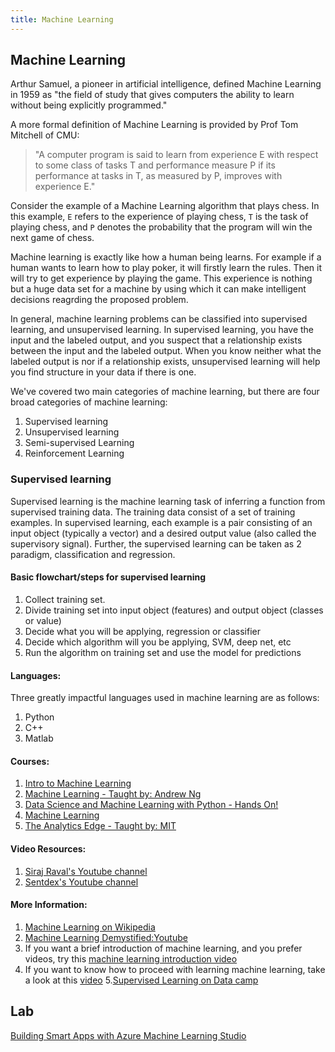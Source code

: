 ```yaml
---
title: Machine Learning
---
```

## Machine Learning

Arthur Samuel, a pioneer in artificial intelligence, defined Machine Learning in 1959 as "the field of study that gives computers the ability to learn without being explicitly programmed."

A more formal definition of Machine Learning is provided by Prof Tom Mitchell of CMU:

> "A computer program is said to learn from experience E with respect to some class of tasks T and performance measure P if its performance at tasks in T, as measured by P, improves with experience E."

Consider the example of a Machine Learning algorithm that plays chess. In this example, `E` refers to the experience of playing chess, `T` is the task of playing chess, and `P` denotes the probability that the program will win the next game of chess.

Machine learning is exactly like how a human being learns. For example if a human wants to learn how to play poker, it will firstly learn the rules. Then it will try to get experience by playing the game. This experience is nothing but a huge data set for a machine by using which it can make intelligent decisions reagrding the proposed problem.

In general, machine learning problems can be classified into supervised learning, and unsupervised learning. In supervised learning, you have the input and the labeled output, and you suspect that a relationship exists between the input and the labeled output. When you know neither what the labeled output is nor if a relationship exists, unsupervised learning will help you find structure in your data if there is one.

We've covered two main categories of machine learning, but there are four broad categories of machine learning:

1. Supervised learning
2. Unsupervised learning
3. Semi-supervised Learning
4. Reinforcement Learning

### Supervised learning
Supervised learning is the machine learning task of inferring a function from supervised training data. The training
data consist of a set of training examples. In supervised learning, each example is a pair consisting of an input object
(typically a vector) and a desired output value (also called the supervisory signal). Further, the supervised learning can be taken as 2 paradigm, classification and regression.

#### Basic flowchart/steps for supervised learning
1. Collect training set.
2. Divide training set into input object (features) and output object (classes or value)
3. Decide what you will be applying, regression or classifier
4. Decide which algorithm will you be applying, SVM, deep net, etc
5. Run the algorithm on training set and use the model for predictions

#### Languages:

Three greatly impactful languages used in machine learning are as follows:
1. Python
2. C++
3. Matlab

#### Courses:
1. <a href='https://www.udacity.com/course/intro-to-machine-learning--ud120?autoenroll=true' target='_blank' rel='nofollow'>Intro to Machine Learning</a>
2. <a href='https://www.coursera.org/learn/machine-learning' target='_blank' rel='nofollow'>Machine Learning - Taught by:  Andrew Ng</a>
3. <a href='https://www.udemy.com/data-science-and-machine-learning-with-python-hands-on/' target='_blank' rel='nofollow'>Data Science and Machine Learning with Python - Hands On!</a>
4. <a href='http://ciml.info/' target='_blank' rel='nofollow'>Machine Learning</a>
5. <a href='https://www.edx.org/course/the-analytics-edge' target='_blank' rel='nofollow'>The Analytics Edge - Taught by: MIT</a>

#### Video Resources:

1. <a href="https://www.youtube.com/channel/UCWN3xxRkmTPmbKwht9FuE5A" target="_blank">Siraj Raval's Youtube channel</a>
2. <a href="https://www.youtube.com/channel/UCfzlCWGWYyIQ0aLC5w48gBQ" target="_blank">Sentdex's Youtube channel</a>



#### More Information:

1. <a href='https://en.wikipedia.org/wiki/Machine_learning' target='_blank' rel='nofollow'>Machine Learning on Wikipedia</a>
2. <a href='https://www.youtube.com/watch?v=83uAOzhzs-U' target='_blank' rel='nofollow'>Machine Learning Demystified:Youtube</a>
3. If you want a brief introduction of machine learning, and you prefer videos, try this <a href='https://youtu.be/cKxRvEZd3Mw' target='_blank' rel='nofollow'>machine learning introduction video</a>
4. If you want to know how to proceed with learning machine learning, take a look at this <a href='https://youtu.be/nKW8Ndu7Mjw' target='_blank' rel='nofollow'> video</a>
5.<a href='https://www.datacamp.com/courses/supervised-learning-with-scikit-learn' target='_blank' rel='nofollow'>Supervised Learning on Data camp</a>

## Lab

<a href="https://github.com/Microsoft/computerscience/blob/master/Labs/AI%20and%20Machine%20Learning/Azure%20Machine%20Learning/Azure%20Machine%20Learning%20(Node).md">Building Smart Apps with Azure Machine Learning Studio</a>
